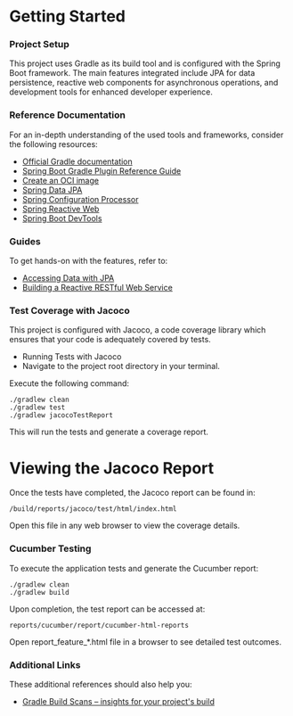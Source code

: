 # Getting Started
### Project Setup
This project uses Gradle as its build tool and is configured with the Spring Boot framework. The main features integrated include JPA for data persistence, reactive web components for asynchronous operations, and development tools for enhanced developer experience.

### Reference Documentation
For an in-depth understanding of the used tools and frameworks, consider the following resources:

* [Official Gradle documentation](https://docs.gradle.org)
* [Spring Boot Gradle Plugin Reference Guide](https://docs.spring.io/spring-boot/docs/3.1.3/gradle-plugin/reference/html/)
* [Create an OCI image](https://docs.spring.io/spring-boot/docs/3.1.3/gradle-plugin/reference/html/#build-image)
* [Spring Data JPA](https://docs.spring.io/spring-boot/docs/3.1.3/reference/htmlsingle/index.html#data.sql.jpa-and-spring-data)
* [Spring Configuration Processor](https://docs.spring.io/spring-boot/docs/3.1.3/reference/htmlsingle/index.html#appendix.configuration-metadata.annotation-processor)
* [Spring Reactive Web](https://docs.spring.io/spring-boot/docs/3.1.3/reference/htmlsingle/index.html#web.reactive)
* [Spring Boot DevTools](https://docs.spring.io/spring-boot/docs/3.1.3/reference/htmlsingle/index.html#using.devtools)
### Guides
To get hands-on with the features, refer to:
* [Accessing Data with JPA](https://spring.io/guides/gs/accessing-data-jpa/)
* [Building a Reactive RESTful Web Service](https://spring.io/guides/gs/reactive-rest-service/)


### Test Coverage with Jacoco
This project is configured with Jacoco, a code coverage library which ensures that your code is adequately covered by tests.

* Running Tests with Jacoco
* Navigate to the project root directory in your terminal.

Execute the following command:


```
./gradlew clean
./gradlew test
./gradlew jacocoTestReport
```
This will run the tests and generate a coverage report.

# Viewing the Jacoco Report
Once the tests have completed, the Jacoco report can be found in:


```
/build/reports/jacoco/test/html/index.html
```
Open this file in any web browser to view the coverage details.

### Cucumber Testing
To execute the application tests and generate the Cucumber report:

```
./gradlew clean
./gradlew build

```
Upon completion, the test report can be accessed at:
```
reports/cucumber/report/cucumber-html-reports
```
Open report_feature_*.html file in a browser to see detailed test outcomes.


### Additional Links

These additional references should also help you:

* [Gradle Build Scans – insights for your project's build](https://scans.gradle.com#gradle)
